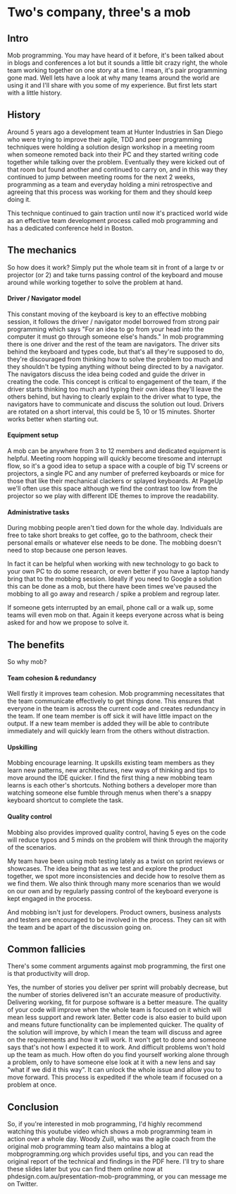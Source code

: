 # Two's company, three's a mob

## Intro

Mob programming. You may have heard of it before, it's been talked about in blogs and conferences a lot but it sounds a little bit crazy right, the whole team working together on one story at a time. I mean, it's pair programming gone mad. Well lets have a look at why many teams around the world are using it and I'll share with you some of my experience. But first lets start with a little history.

## History

Around 5 years ago a development team at Hunter Industries in San Diego who were trying to improve their agile, TDD and peer programming techniques were holding a solution design workshop in a meeting room when someone remoted back into their PC and they started writing code together while talking over the problem. Eventually they were kicked out of that room but found another and continued to carry on, and in this way they continued to jump between meeting rooms for the next 2 weeks, programming as a team and everyday holding a mini retrospective and agreeing that this process was working for them and they should keep doing it.

This technique continued to gain traction until now it's practiced world wide as an effective team development process called mob programming and has a dedicated conference held in Boston.

## The mechanics

So how does it work? Simply put the whole team sit in front of a large tv or projector (or 2) and take turns passing control of the keyboard and mouse around while working together to solve the problem at hand.

#### Driver / Navigator model

This constant moving of the keyboard is key to an effective mobbing session, it follows the driver / navigator model borrowed from strong pair programming which says "For an idea to go from your head into the computer it must go through someone else's hands." In mob programming there is one driver and the rest of the team are navigators. The driver sits behind the keyboard and types code, but that's all they're supposed to do, they're discouraged from thinking how to solve the problem too much and they shouldn't be typing anything without being directed to by a navigator. The navigators discuss the idea being coded and guide the driver in creating the code. This concept is critical to engagement of the team, if the driver starts thinking too much and typing their own ideas they'll leave the others behind, but having to clearly explain to the driver what to type, the navigators have to communicate and discuss the solution out loud. Drivers are rotated on a short interval, this could be 5, 10 or 15 minutes. Shorter works better when starting out.

#### Equipment setup

A mob can be anywhere from 3 to 12 members and dedicated equipment is helpful. Meeting room hopping will quickly become tiresome and interrupt flow, so it's a good idea to setup a space with a couple of big TV screens or projectors, a single PC and any number of preferred keyboards or mice for those that like their mechanical clackers or splayed keyboards. At PageUp we'll often use this space although we find the contrast too low from the projector so we play with different IDE themes to improve the readability. 

#### Administrative tasks

During mobbing people aren't tied down for the whole day. Individuals are free to take short breaks to get coffee, go to the bathroom, check their personal emails or whatever else needs to be done. The mobbing doesn't need to stop because one person leaves.

In fact it can be helpful when working with new technology to go back to your own PC to do some research, or even better if you have a laptop handy bring that to the mobbing session. Ideally if you need to Google a solution this can be done as a mob, but there have been times we've paused the mobbing to all go away and research / spike a problem and regroup later.

If someone gets interrupted by an email, phone call or a walk up, some teams will even mob on that. Again it keeps everyone across what is being asked for and how we propose to solve it.

## The benefits

So why mob?

#### Team cohesion & redundancy

Well firstly it improves team cohesion. Mob programming necessitates that the team communicate effectively to get things done. This ensures that everyone in the team is across the current code and creates redundancy in the team. If one team member is off sick it will have little impact on the output. If a new team member is added they will be able to contribute immediately and will quickly learn from the others without distraction. 

#### Upskilling

Mobbing encourage learning. It upskills existing team members as they learn new patterns, new architectures, new ways of thinking and tips to move around the IDE quicker. I find the first thing a new mobbing team learns is each other's shortcuts. Nothing bothers a developer more than watching someone else fumble through menus when there's a snappy keyboard shortcut to complete the task.

#### Quality control

Mobbing also provides improved quality control, having 5 eyes on the code will reduce typos and 5 minds on the problem will think through the majority of the scenarios. 

My team have been using mob testing lately as a twist on sprint reviews or showcases. The idea being that as we test and explore the product together, we spot more inconsistencies and decide how to resolve them as we find them. We also think through many more scenarios than we would on our own and by regularly passing control of the keyboard everyone is kept engaged in the process.

And mobbing isn't just for developers. Product owners, business analysts and testers are encouraged to be involved in the process. They can sit with the team and be apart of the discussion going on. 

## Common fallicies

There's some comment arguments against mob programming, the first one is that productivity will drop.

Yes, the number of stories you deliver per sprint will probably decrease, but the number of stories delivered isn't an accurate measure of productivity. Delivering working, fit for purpose software is a better measure. The quality of your code will improve when the whole team is focused on it which will mean less support and rework later. Better code is also easier to build upon and means future functionality can be implemented quicker. The quality of the solution will improve, by which I mean the team will discuss and agree on the requirements and how it will work. It won't get to done and someone says that's not how I expected it to work. And difficult problems won't hold up the team as much. How often do you find yourself working alone through a problem, only to have someone else look at it with a new lens and say "what if we did it this way". It can unlock the whole issue and allow you to move forward. This process is expedited if the whole team if focused on a problem at once.

## Conclusion

So, if you're interested in mob programming, I'd highly recommend watching this youtube video which shows a mob programming team in action over a whole day. Woody Zuill, who was the agile coach from the original mob programming team also maintains a blog at mobprogramming.org which provides useful tips, and you can read the original report of the technical and findings in the PDF here. I'll try to share these slides later but you can find them online now at phdesign.com.au/presentation-mob-programming, or you can message me on Twitter. 
